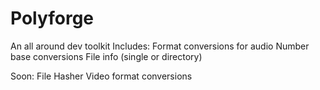 # Polyforge
An all around dev toolkit
Includes:
Format conversions for audio
Number base conversions
File info (single or directory)

Soon:
File Hasher
Video format conversions
